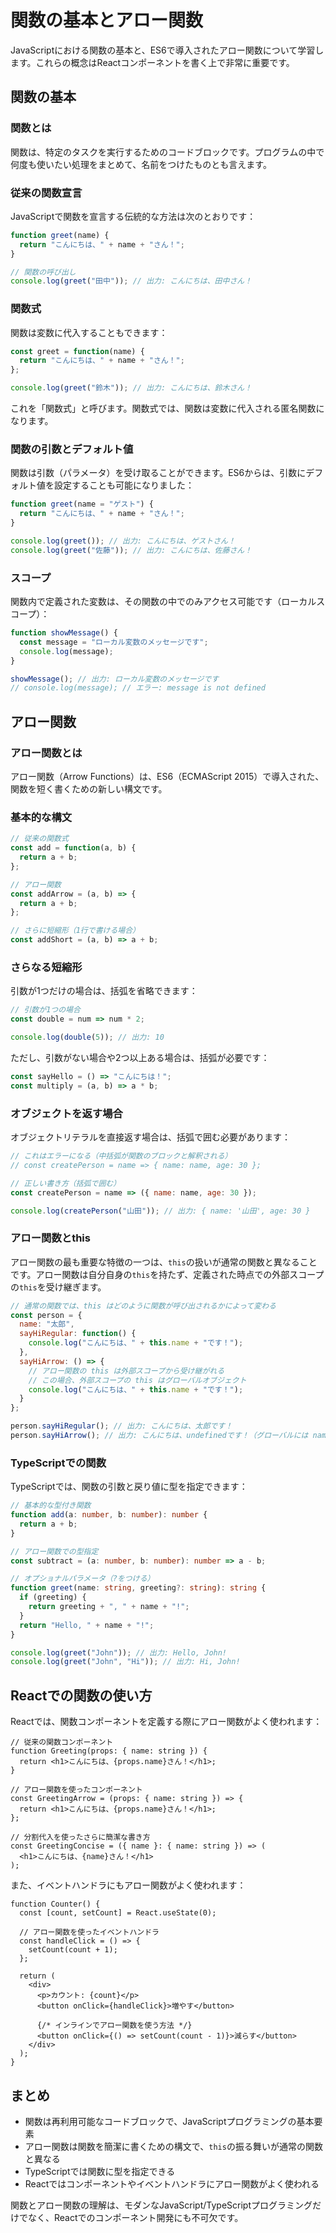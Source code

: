 # 関数の基本とアロー関数

JavaScriptにおける関数の基本と、ES6で導入されたアロー関数について学習します。これらの概念はReactコンポーネントを書く上で非常に重要です。

## 関数の基本

### 関数とは

関数は、特定のタスクを実行するためのコードブロックです。プログラムの中で何度も使いたい処理をまとめて、名前をつけたものとも言えます。

### 従来の関数宣言

JavaScriptで関数を宣言する伝統的な方法は次のとおりです：

```javascript
function greet(name) {
  return "こんにちは、" + name + "さん！";
}

// 関数の呼び出し
console.log(greet("田中")); // 出力: こんにちは、田中さん！
```

### 関数式

関数は変数に代入することもできます：

```javascript
const greet = function(name) {
  return "こんにちは、" + name + "さん！";
};

console.log(greet("鈴木")); // 出力: こんにちは、鈴木さん！
```

これを「関数式」と呼びます。関数式では、関数は変数に代入される匿名関数になります。

### 関数の引数とデフォルト値

関数は引数（パラメータ）を受け取ることができます。ES6からは、引数にデフォルト値を設定することも可能になりました：

```javascript
function greet(name = "ゲスト") {
  return "こんにちは、" + name + "さん！";
}

console.log(greet()); // 出力: こんにちは、ゲストさん！
console.log(greet("佐藤")); // 出力: こんにちは、佐藤さん！
```

### スコープ

関数内で定義された変数は、その関数の中でのみアクセス可能です（ローカルスコープ）：

```javascript
function showMessage() {
  const message = "ローカル変数のメッセージです";
  console.log(message);
}

showMessage(); // 出力: ローカル変数のメッセージです
// console.log(message); // エラー: message is not defined
```

## アロー関数

### アロー関数とは

アロー関数（Arrow Functions）は、ES6（ECMAScript 2015）で導入された、関数を短く書くための新しい構文です。

### 基本的な構文

```javascript
// 従来の関数式
const add = function(a, b) {
  return a + b;
};

// アロー関数
const addArrow = (a, b) => {
  return a + b;
};

// さらに短縮形（1行で書ける場合）
const addShort = (a, b) => a + b;
```

### さらなる短縮形

引数が1つだけの場合は、括弧を省略できます：

```javascript
// 引数が1つの場合
const double = num => num * 2;

console.log(double(5)); // 出力: 10
```

ただし、引数がない場合や2つ以上ある場合は、括弧が必要です：

```javascript
const sayHello = () => "こんにちは！";
const multiply = (a, b) => a * b;
```

### オブジェクトを返す場合

オブジェクトリテラルを直接返す場合は、括弧で囲む必要があります：

```javascript
// これはエラーになる（中括弧が関数のブロックと解釈される）
// const createPerson = name => { name: name, age: 30 };

// 正しい書き方（括弧で囲む）
const createPerson = name => ({ name: name, age: 30 });

console.log(createPerson("山田")); // 出力: { name: '山田', age: 30 }
```

### アロー関数とthis

アロー関数の最も重要な特徴の一つは、`this`の扱いが通常の関数と異なることです。アロー関数は自分自身の`this`を持たず、定義された時点での外部スコープの`this`を受け継ぎます。

```javascript
// 通常の関数では、this はどのように関数が呼び出されるかによって変わる
const person = {
  name: "太郎",
  sayHiRegular: function() {
    console.log("こんにちは、" + this.name + "です！");
  },
  sayHiArrow: () => {
    // アロー関数の this は外部スコープから受け継がれる
    // この場合、外部スコープの this はグローバルオブジェクト
    console.log("こんにちは、" + this.name + "です！");
  }
};

person.sayHiRegular(); // 出力: こんにちは、太郎です！
person.sayHiArrow(); // 出力: こんにちは、undefinedです！（グローバルには name がない）
```

### TypeScriptでの関数

TypeScriptでは、関数の引数と戻り値に型を指定できます：

```typescript
// 基本的な型付き関数
function add(a: number, b: number): number {
  return a + b;
}

// アロー関数での型指定
const subtract = (a: number, b: number): number => a - b;

// オプショナルパラメータ（?をつける）
function greet(name: string, greeting?: string): string {
  if (greeting) {
    return greeting + ", " + name + "!";
  }
  return "Hello, " + name + "!";
}

console.log(greet("John")); // 出力: Hello, John!
console.log(greet("John", "Hi")); // 出力: Hi, John!
```

## Reactでの関数の使い方

Reactでは、関数コンポーネントを定義する際にアロー関数がよく使われます：

```tsx
// 従来の関数コンポーネント
function Greeting(props: { name: string }) {
  return <h1>こんにちは、{props.name}さん！</h1>;
}

// アロー関数を使ったコンポーネント
const GreetingArrow = (props: { name: string }) => {
  return <h1>こんにちは、{props.name}さん！</h1>;
};

// 分割代入を使ったさらに簡潔な書き方
const GreetingConcise = ({ name }: { name: string }) => (
  <h1>こんにちは、{name}さん！</h1>
);
```

また、イベントハンドラにもアロー関数がよく使われます：

```tsx
function Counter() {
  const [count, setCount] = React.useState(0);

  // アロー関数を使ったイベントハンドラ
  const handleClick = () => {
    setCount(count + 1);
  };

  return (
    <div>
      <p>カウント: {count}</p>
      <button onClick={handleClick}>増やす</button>
      
      {/* インラインでアロー関数を使う方法 */}
      <button onClick={() => setCount(count - 1)}>減らす</button>
    </div>
  );
}
```

## まとめ

- 関数は再利用可能なコードブロックで、JavaScriptプログラミングの基本要素
- アロー関数は関数を簡潔に書くための構文で、`this`の振る舞いが通常の関数と異なる
- TypeScriptでは関数に型を指定できる
- Reactではコンポーネントやイベントハンドラにアロー関数がよく使われる

関数とアロー関数の理解は、モダンなJavaScript/TypeScriptプログラミングだけでなく、Reactでのコンポーネント開発にも不可欠です。
